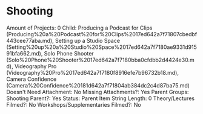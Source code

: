 # Shooting

Amount of Projects: 0
Child: Producing a Podcast for Clips (Producing%20a%20Podcast%20for%20Clips%2017ed642a7f71807cbedbf443cee77aba.md), Setting up a Studio Space (Setting%20up%20a%20Studio%20Space%2017ed642a7f7180ae9331d91591bfa662.md), Solo Phone Shooter (Solo%20Phone%20Shooter%2017ed642a7f7180bba0cfdbb2d4424e30.md), Videography Pro (Videography%20Pro%2017ed642a7f7180f8916efe7b96732b18.md), Camera Confidence (Camera%20Confidence%20181d642a7f71804ab384dc2c4d87ba75.md)
Doesn't Need Attachment: No
Missing Attachments?: Yes
Parent Groups: Shooting
Parent?: Yes
Status: Parent Item
String Length: 0
Theory/Lectures Filmed?: No
Workshops/Supplementaries Filmed?: No